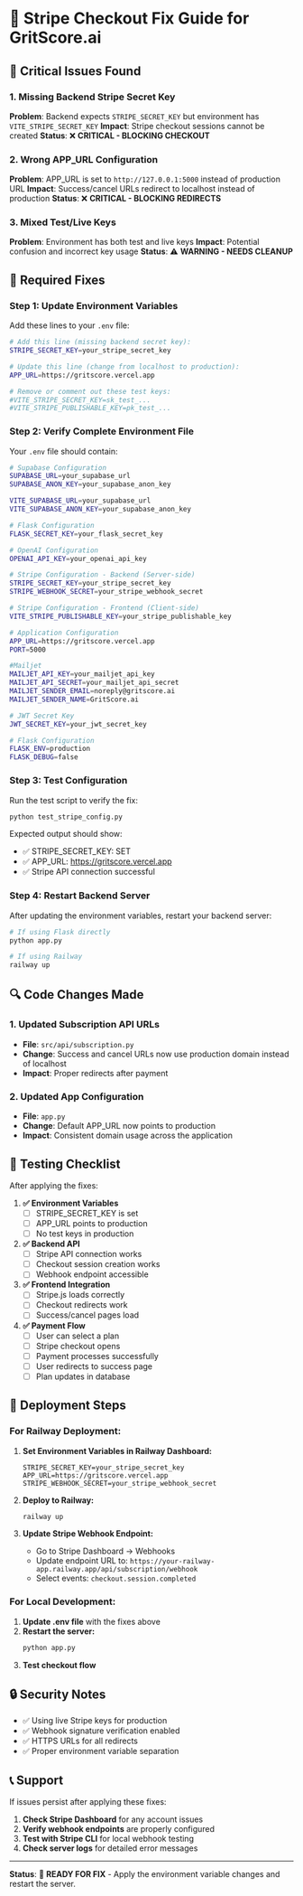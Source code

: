# 🔧 Stripe Checkout Fix Guide for GritScore.ai

## 🚨 **Critical Issues Found**

### 1. **Missing Backend Stripe Secret Key**
**Problem**: Backend expects `STRIPE_SECRET_KEY` but environment has `VITE_STRIPE_SECRET_KEY`
**Impact**: Stripe checkout sessions cannot be created
**Status**: ❌ **CRITICAL - BLOCKING CHECKOUT**

### 2. **Wrong APP_URL Configuration**
**Problem**: APP_URL is set to `http://127.0.0.1:5000` instead of production URL
**Impact**: Success/cancel URLs redirect to localhost instead of production
**Status**: ❌ **CRITICAL - BLOCKING REDIRECTS**

### 3. **Mixed Test/Live Keys**
**Problem**: Environment has both test and live keys
**Impact**: Potential confusion and incorrect key usage
**Status**: ⚠️ **WARNING - NEEDS CLEANUP**

## 🔧 **Required Fixes**

### **Step 1: Update Environment Variables**

Add these lines to your `.env` file:

```bash
# Add this line (missing backend secret key):
STRIPE_SECRET_KEY=your_stripe_secret_key

# Update this line (change from localhost to production):
APP_URL=https://gritscore.vercel.app

# Remove or comment out these test keys:
#VITE_STRIPE_SECRET_KEY=sk_test_...
#VITE_STRIPE_PUBLISHABLE_KEY=pk_test_...
```

### **Step 2: Verify Complete Environment File**

Your `.env` file should contain:

```bash
# Supabase Configuration
SUPABASE_URL=your_supabase_url
SUPABASE_ANON_KEY=your_supabase_anon_key

VITE_SUPABASE_URL=your_supabase_url
VITE_SUPABASE_ANON_KEY=your_supabase_anon_key

# Flask Configuration
FLASK_SECRET_KEY=your_flask_secret_key

# OpenAI Configuration
OPENAI_API_KEY=your_openai_api_key

# Stripe Configuration - Backend (Server-side)
STRIPE_SECRET_KEY=your_stripe_secret_key
STRIPE_WEBHOOK_SECRET=your_stripe_webhook_secret

# Stripe Configuration - Frontend (Client-side)
VITE_STRIPE_PUBLISHABLE_KEY=your_stripe_publishable_key

# Application Configuration
APP_URL=https://gritscore.vercel.app
PORT=5000

#Mailjet
MAILJET_API_KEY=your_mailjet_api_key
MAILJET_API_SECRET=your_mailjet_api_secret
MAILJET_SENDER_EMAIL=noreply@gritscore.ai
MAILJET_SENDER_NAME=GritScore.ai

# JWT Secret Key
JWT_SECRET_KEY=your_jwt_secret_key

# Flask Configuration
FLASK_ENV=production
FLASK_DEBUG=false
```

### **Step 3: Test Configuration**

Run the test script to verify the fix:

```bash
python test_stripe_config.py
```

Expected output should show:
- ✅ STRIPE_SECRET_KEY: SET
- ✅ APP_URL: https://gritscore.vercel.app
- ✅ Stripe API connection successful

### **Step 4: Restart Backend Server**

After updating the environment variables, restart your backend server:

```bash
# If using Flask directly
python app.py

# If using Railway
railway up
```

## 🔍 **Code Changes Made**

### **1. Updated Subscription API URLs**
- **File**: `src/api/subscription.py`
- **Change**: Success and cancel URLs now use production domain instead of localhost
- **Impact**: Proper redirects after payment

### **2. Updated App Configuration**
- **File**: `app.py`
- **Change**: Default APP_URL now points to production
- **Impact**: Consistent domain usage across the application

## 🧪 **Testing Checklist**

After applying the fixes:

1. **✅ Environment Variables**
   - [ ] STRIPE_SECRET_KEY is set
   - [ ] APP_URL points to production
   - [ ] No test keys in production

2. **✅ Backend API**
   - [ ] Stripe API connection works
   - [ ] Checkout session creation works
   - [ ] Webhook endpoint accessible

3. **✅ Frontend Integration**
   - [ ] Stripe.js loads correctly
   - [ ] Checkout redirects work
   - [ ] Success/cancel pages load

4. **✅ Payment Flow**
   - [ ] User can select a plan
   - [ ] Stripe checkout opens
   - [ ] Payment processes successfully
   - [ ] User redirects to success page
   - [ ] Plan updates in database

## 🚀 **Deployment Steps**

### **For Railway Deployment:**

1. **Set Environment Variables in Railway Dashboard:**
   ```
   STRIPE_SECRET_KEY=your_stripe_secret_key
   APP_URL=https://gritscore.vercel.app
   STRIPE_WEBHOOK_SECRET=your_stripe_webhook_secret
   ```

2. **Deploy to Railway:**
   ```bash
   railway up
   ```

3. **Update Stripe Webhook Endpoint:**
   - Go to Stripe Dashboard → Webhooks
   - Update endpoint URL to: `https://your-railway-app.railway.app/api/subscription/webhook`
   - Select events: `checkout.session.completed`

### **For Local Development:**

1. **Update .env file** with the fixes above
2. **Restart the server:**
   ```bash
   python app.py
   ```
3. **Test checkout flow**

## 🔒 **Security Notes**

- ✅ Using live Stripe keys for production
- ✅ Webhook signature verification enabled
- ✅ HTTPS URLs for all redirects
- ✅ Proper environment variable separation

## 📞 **Support**

If issues persist after applying these fixes:

1. **Check Stripe Dashboard** for any account issues
2. **Verify webhook endpoints** are properly configured
3. **Test with Stripe CLI** for local webhook testing
4. **Check server logs** for detailed error messages

---

**Status**: 🔧 **READY FOR FIX** - Apply the environment variable changes and restart the server. 